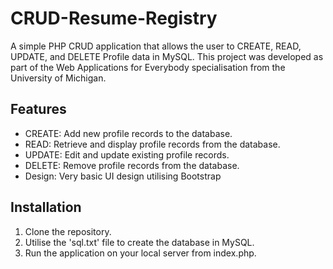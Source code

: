 # CRUD-Resume-Registry

A simple PHP CRUD application that allows the user to CREATE, READ, UPDATE, and DELETE Profile data in MySQL. This project was developed as part of the Web Applications for Everybody specialisation from the University of Michigan. 

## Features
- CREATE: Add new profile records to the database.
- READ: Retrieve and display profile records from the database.
- UPDATE: Edit and update existing profile records.
- DELETE: Remove profile records from the database.
- Design: Very basic UI design utilising Bootstrap

## Installation
1. Clone the repository.
2. Utilise the 'sql.txt' file to create the database in MySQL.
4. Run the application on your local server from index.php.
